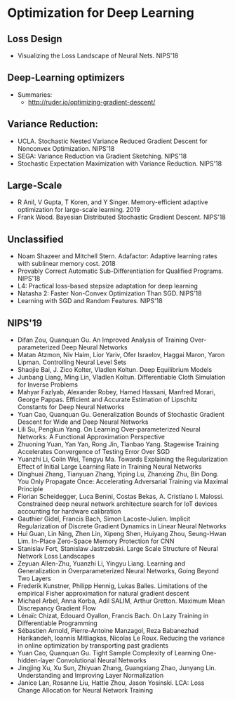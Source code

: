 # Optimization for Deep Learning

## Loss Design
- Visualizing the Loss Landscape of Neural Nets. NIPS'18

## Deep-Learning optimizers
- Summaries:
	- http://ruder.io/optimizing-gradient-descent/

## Variance Reduction:
- UCLA. Stochastic Nested Variance Reduced Gradient Descent for Nonconvex Optimization. NIPS'18
- SEGA: Variance Reduction via Gradient Sketching. NIPS'18
- Stochastic Expectation Maximization with Variance Reduction. NIPS'18

## Large-Scale
- R Anil, V Gupta, T Koren, and Y Singer. Memory-efficient adaptive optimization for large-scale learning. 2019
- Frank Wood. Bayesian Distributed Stochastic Gradient Descent. NIPS'18

## Unclassified
- Noam Shazeer and Mitchell Stern. Adafactor: Adaptive learning rates with sublinear memory cost. 2018
- Provably Correct Automatic Sub-Differentiation for Qualified Programs. NIPS'18
- L4: Practical loss-based stepsize adaptation for deep learning
- Natasha 2: Faster Non-Convex Optimization Than SGD. NIPS'18
- Learning with SGD and Random Features. NIPS'18

## NIPS'19
- Difan Zou, Quanquan Gu. An Improved Analysis of Training Over-parameterized Deep Neural Networks
- Matan Atzmon, Niv Haim, Lior Yariv, Ofer Israelov, Haggai Maron, Yaron Lipman. Controlling Neural Level Sets
- Shaojie Bai, J. Zico Kolter, Vladlen Koltun. Deep Equilibrium Models
- Junbang Liang, Ming Lin, Vladlen Koltun. Differentiable Cloth Simulation for Inverse Problems
- Mahyar Fazlyab, Alexander Robey, Hamed Hassani, Manfred Morari, George Pappas. Efficient and Accurate Estimation of Lipschitz Constants for Deep Neural Networks
- Yuan Cao, Quanquan Gu. Generalization Bounds of Stochastic Gradient Descent for Wide and Deep Neural Networks
- Lili Su, Pengkun Yang. On Learning Over-parameterized Neural Networks: A Functional Approximation Perspective
- Zhuoning Yuan, Yan Yan, Rong Jin, Tianbao Yang. Stagewise Training Accelerates Convergence of Testing Error Over SGD
- Yuanzhi Li, Colin Wei, Tengyu Ma. Towards Explaining the Regularization Effect of Initial Large Learning Rate in Training Neural Networks
- Dinghuai Zhang, Tianyuan Zhang, Yiping Lu, Zhanxing Zhu, Bin Dong. You Only Propagate Once: Accelerating Adversarial Training via Maximal Principle
- Florian Scheidegger, Luca Benini, Costas Bekas, A. Cristiano I. Malossi. Constrained deep neural network architecture search for IoT devices accounting for hardware calibration
- Gauthier Gidel, Francis Bach, Simon Lacoste-Julien. Implicit Regularization of Discrete Gradient Dynamics in Linear Neural Networks
- Hui Guan, Lin Ning, Zhen Lin, Xipeng Shen, Huiyang Zhou, Seung-Hwan Lim. In-Place Zero-Space Memory Protection for CNN
- Stanislav Fort, Stanislaw Jastrzebski. Large Scale Structure of Neural Network Loss Landscapes
- Zeyuan Allen-Zhu, Yuanzhi Li, Yingyu Liang. Learning and Generalization in Overparameterized Neural Networks, Going Beyond Two Layers
- Frederik Kunstner, Philipp Hennig, Lukas Balles. Limitations of the empirical Fisher approximation for natural gradient descent
- Michael Arbel, Anna Korba, Adil SALIM, Arthur Gretton. Maximum Mean Discrepancy Gradient Flow
- Lénaïc Chizat, Edouard Oyallon, Francis Bach. On Lazy Training in Differentiable Programming
- Sébastien Arnold, Pierre-Antoine Manzagol, Reza Babanezhad Harikandeh, Ioannis Mitliagkas, Nicolas Le Roux. Reducing the variance in online optimization by transporting past gradients
- Yuan Cao, Quanquan Gu. Tight Sample Complexity of Learning One-hidden-layer Convolutional Neural Networks
- Jingjing Xu, Xu Sun, Zhiyuan Zhang, Guangxiang Zhao, Junyang Lin. Understanding and Improving Layer Normalization
- Janice Lan, Rosanne Liu, Hattie Zhou, Jason Yosinski. LCA: Loss Change Allocation for Neural Network Training
